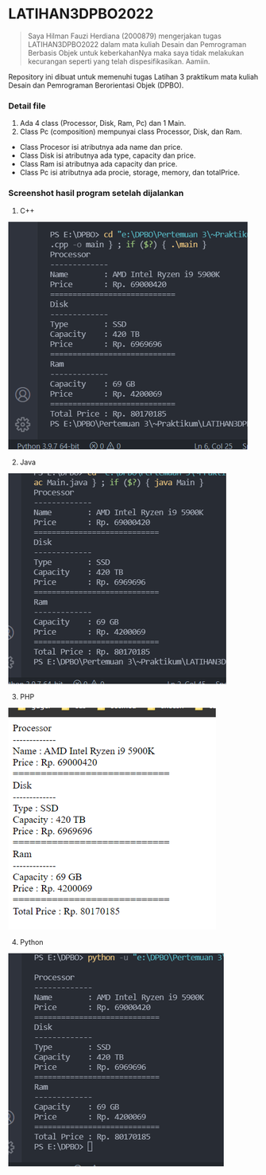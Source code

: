 # LATIHAN3DPBO2022

>Saya Hilman Fauzi Herdiana (2000879) mengerjakan tugas LATIHAN3DPBO2022 dalam mata kuliah Desain dan Pemrograman Berbasis Objek untuk keberkahanNya maka saya tidak melakukan kecurangan seperti yang telah dispesifikasikan. Aamiin.

Repository ini dibuat untuk memenuhi tugas Latihan 3 praktikum mata kuliah Desain dan Pemrograman Berorientasi Objek (DPBO).

### Detail file
1. Ada 4 class (Processor, Disk, Ram, Pc) dan 1 Main.
2. Class Pc (composition) mempunyai class Processor, Disk, dan Ram.

  - Class Procesor isi atributnya ada name dan price.
  - Class Disk isi atributnya ada type, capacity dan price.
  - Class Ram isi atributnya ada capacity dan price.
  - Class Pc isi atributnya ada procie, storage, memory, dan totalPrice.

### Screenshot hasil program setelah dijalankan
1. C++
   
  ![Latihan3_A C++](https://github.com/hlmnn/LATIHAN3DPBO2022/blob/master/Screenshot/Latihan3_A_cpp.png)

2. Java

  ![Latihan3_B Java](https://github.com/hlmnn/LATIHAN3DPBO2022/blob/master/Screenshot/Latihan3_B_java.png)

3. PHP

  ![Latihan3_B PHP](https://github.com/hlmnn/LATIHAN3DPBO2022/blob/master/Screenshot/Latihan3_B_php.png)

4. Python

  ![Latihan3_B Python](https://github.com/hlmnn/LATIHAN3DPBO2022/blob/master/Screenshot/Latihan3_B_python.png)
